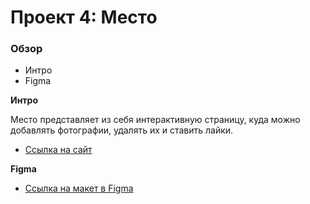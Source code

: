 # Проект 4: Место

### Обзор

* Интро
* Figma

**Интро**

Место представляет из себя интерактивную страницу, куда можно добавлять фотографии, удалять их и ставить лайки.
* [Ссылка на сайт ](https://tonyvats.github.io/mesto/)

**Figma**

* [Ссылка на макет в Figma](https://www.figma.com/file/StZjf8HnoeLdiXS7dYrLAh/JavaScript.-Sprint-4)
